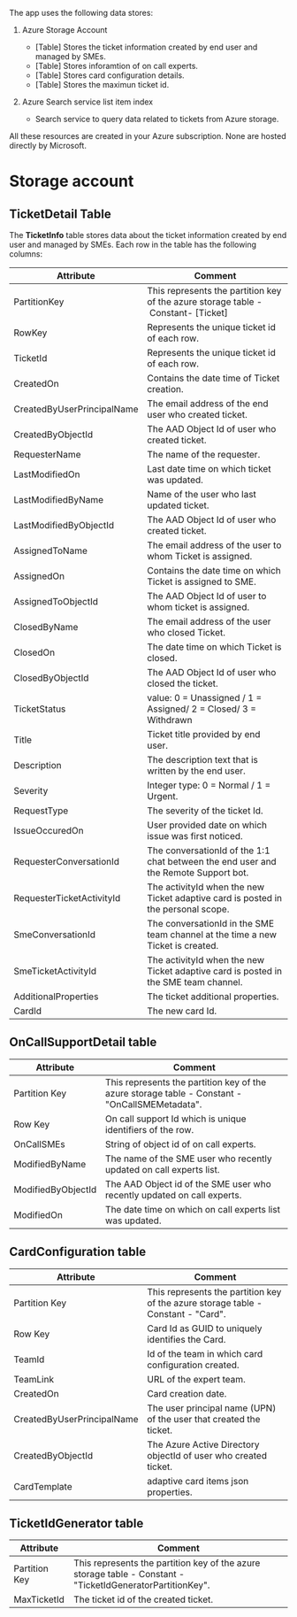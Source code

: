 The app uses the following data stores:

1. Azure Storage Account

   * [Table] Stores the ticket information created by end user and managed by SMEs.
   * [Table] Stores inforamtion of on call experts.
   * [Table] Stores card configuration details.
   * [Table] Stores the maximun ticket id.

2. Azure Search service list item index
   
   * Search service to query data related to tickets from Azure storage.

 All these resources are created in your Azure subscription. None are hosted directly by Microsoft.

# Storage account
## TicketDetail Table
The **TicketInfo** table stores data about the ticket information created by end user and managed by SMEs. Each row in the table has the following columns:

|Attribute | Comment|
-----------|---------
|PartitionKey|This represents the partition key of the azure storage table - Constant- [Ticket]|
|RowKey|Represents the unique ticket id of each row.|
|TicketId|Represents the unique ticket id of each row.|
|CreatedOn|Contains the date time of Ticket creation.|
|CreatedByUserPrincipalName|The email address of the end user who created ticket.|
|CreatedByObjectId|The AAD Object Id of user who created ticket.|
|RequesterName|The name of the requester.|
|LastModifiedOn|Last date time on which ticket was updated.|
|LastModifiedByName|Name of the user who last updated ticket.|
|LastModifiedByObjectId|The AAD Object Id of user who created ticket.|
|AssignedToName|The email address of the user to whom Ticket is assigned.|
|AssignedOn|Contains the date time on which Ticket is assigned to SME.|
|AssignedToObjectId|The AAD Object Id of user to whom ticket is assigned.|
|ClosedByName|The email address of the user who closed Ticket.|
|ClosedOn|The date time on which Ticket is closed.|
|ClosedByObjectId|The AAD Object Id of user who closed the ticket.|
|TicketStatus| value: 0 = Unassigned / 1 = Assigned/ 2 = Closed/ 3 = Withdrawn|
|Title|Ticket title provided by end user.|
|Description|The description text that is written by the end user.|
|Severity|Integer type: 0 = Normal / 1 = Urgent.|
|RequestType|The severity of the ticket Id.|
|IssueOccuredOn|User provided date on which issue was first noticed.|
|RequesterConversationId|The conversationId of the 1:1 chat between the end user and the Remote Support bot.|
|RequesterTicketActivityId|The activityId when the new Ticket adaptive card is posted in the personal scope.|
|SmeConversationId|The conversationId in the SME team channel at the time a new Ticket is created.|
|SmeTicketActivityId|The activityId when the new Ticket adaptive card is posted in the SME team channel.|
|AdditionalProperties|The ticket additional properties.|
|CardId|The new card Id.|

## OnCallSupportDetail table

|Attribute | Comment|
|-----------|---------
|Partition Key|This represents the partition key of the azure storage table - Constant - "OnCallSMEMetadata".|
|Row Key|On call support Id which is unique identifiers of the row.|
|OnCallSMEs|String of object id of on call experts.|
|ModifiedByName|The name of the SME user who recently updated on call experts list.|
|ModifiedByObjectId|The AAD Object id of the SME user who recently updated on call experts.|
|ModifiedOn|The date time on which on call experts list was updated.|

## CardConfiguration table
|Attribute | Comment|
|-----------|---------
|Partition Key|This represents the partition key of the azure storage table - Constant - "Card".|
|Row Key|Card Id as GUID to uniquely identifies the Card.|
|TeamId|Id of the team in which card configuration created.|
|TeamLink |URL of the expert team.|
|CreatedOn|Card creation date.|
|CreatedByUserPrincipalName|The user principal name (UPN) of the user that created the ticket.|
|CreatedByObjectId|The Azure Active Directory objectId of user who created ticket.
|CardTemplate|adaptive card items json properties.|

## TicketIdGenerator table
|Attribute | Comment|
|-----------|---------
|Partition Key|This represents the partition key of the azure storage table - Constant - "TicketIdGeneratorPartitionKey".|
|MaxTicketId|The ticket id of the created ticket.|
